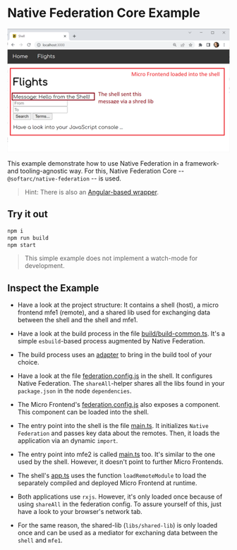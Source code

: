 # Native Federation Core Example

![Screenshot](example.png)

This example demonstrate how to use Native Federation in a framework- and tooling-agnostic way. For this, Native Federation Core -- ``@softarc/native-federation`` -- is used.

> Hint: There is also an [Angular-based wrapper](https://www.npmjs.com/package/@angular-architects/native-federation).

## Try it out

```
npm i
npm run build
npm start
```

> This simple example does not implement a watch-mode for development.

## Inspect the Example

- Have a look at the project structure: It contains a shell (host), a micro frontend mfe1 (remote), and a shared lib used for exchanging data between the shell and the shell and mfe1.

- Have a look at the build process in the file [build/build-common.ts](build\build-common.ts). It's a simple ``esbuild``-based process augmented by Native Federation.

- The build process uses an [adapter](build\esbuild-adapter.ts) to bring in the build tool of your choice.

- Have a look at the file [federation.config.js](shell\federation.config.js) in the shell. It configures Native Federation. The ``shareAll``-helper shares all the libs found in your ``package.json`` in the node ``dependencies``.

- The Micro Frontend's [federation.config.js](mfe1\federation.config.js) also exposes a component. This component can be loaded into the shell.

- The entry point into the shell is the file [main.ts](shell\main.ts). It initializes ``Native Federation`` and passes key data about the remotes. Then, it loads the application via an dynamic ``import``.

- The entry point into mfe2 is called [main.ts](mfe1\main.ts) too. It's similar to the one used by the shell. However, it doesn't point to further Micro Frontends.

- The shell's [app.ts](shell\app.ts) uses the function ``loadRemoteModule`` to load the separately compiled and deployed Micro Frontend at runtime.

- Both applications use ``rxjs``. However, it's only loaded once because of using ``shareAll`` in the federation config. To assure yourself of this, just have a look to your browser's network tab.

- For the same reason, the shared-lib (``libs/shared-lib``) is only loaded once and can be used as a mediator for exchaning data between the ``shell`` and ``mfe1``. 
